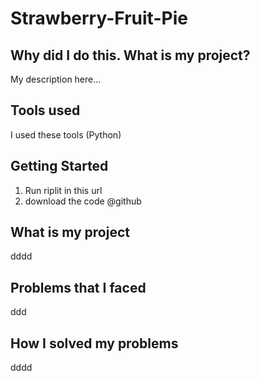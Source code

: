 # Strawberry-Fruit-Pie


## Why did I do this. What is my project?
My description here...

## Tools used
I used these tools (Python)

## Getting Started
1. Run riplit in this url
2. download the code @github

## What is my project
dddd

## Problems that I faced
ddd

## How I solved my problems
dddd
